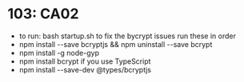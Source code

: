 # 103: CA02
* to run: bash startup.sh
to fix the bycrypt issues run these in order
* npm install --save bcryptjs && npm uninstall --save bcrypt
* npm install -g node-gyp
* npm install bcrypt
if you use TypeScript
* npm install --save-dev @types/bcryptjs
